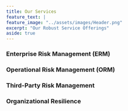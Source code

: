```yaml
---
title: Our Services
feature_text: |
feature_image: "../assets/images/Header.png"
excerpt: "Our Robust Service Offerings"
aside: true
---
```


### Enterprise Risk Management (ERM)

### Operational Risk Management (ORM)

### Third-Party Risk Management

### Organizational Resilience

